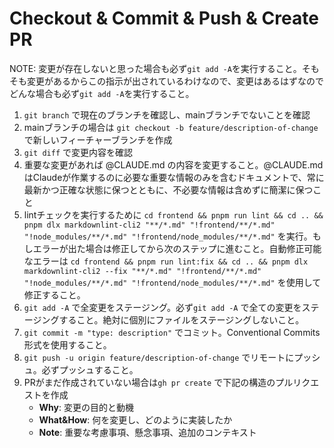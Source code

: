 # Checkout & Commit & Push & Create PR

NOTE: 変更が存在しないと思った場合も必ず`git add -A`を実行すること。そもそも変更があるからこの指示が出されているわけなので、変更はあるはずなのでどんな場合も必ず`git add -A`を実行すること。

1. `git branch` で現在のブランチを確認し、mainブランチでないことを確認
2. mainブランチの場合は `git checkout -b feature/description-of-change` で新しいフィーチャーブランチを作成
3. `git diff` で変更内容を確認
4. 重要な変更があれば @CLAUDE.md の内容を変更すること。@CLAUDE.md はClaudeが作業するのに必要な重要な情報のみを含むドキュメントで、常に最新かつ正確な状態に保つとともに、不必要な情報は含めずに簡潔に保つこと
5. lintチェックを実行するために `cd frontend && pnpm run lint && cd .. && pnpm dlx markdownlint-cli2 "**/*.md" "!frontend/**/*.md" "!node_modules/**/*.md" "!frontend/node_modules/**/*.md"` を実行。もしエラーが出た場合は修正してから次のステップに進むこと。自動修正可能なエラーは `cd frontend && pnpm run lint:fix && cd .. && pnpm dlx markdownlint-cli2 --fix "**/*.md" "!frontend/**/*.md" "!node_modules/**/*.md" "!frontend/node_modules/**/*.md"` を使用して修正すること。
6. `git add -A` で全変更をステージング。必ず`git add -A` で全ての変更をステージングすること。絶対に個別にファイルをステージングしないこと。
7. `git commit -m "type: description"` でコミット。Conventional Commits形式を使用すること。
8. `git push -u origin feature/description-of-change` でリモートにプッシュ。必ずプッシュすること。
9. PRがまだ作成されていない場合は`gh pr create` で下記の構造のプルリクエストを作成
   - **Why**: 変更の目的と動機
   - **What&How**: 何を変更し、どのように実装したか
   - **Note**: 重要な考慮事項、懸念事項、追加のコンテキスト
